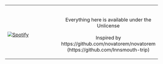 <table width="100%"> 
  <tr>
  <td width="50%">
      
&nbsp; <br> [![Spotify](http://http://92.119.90.17/)](https://open.spotify.com/user/y34r75db5o7eksagdl8lsaamw)

  </td>
  <td width="50%">

<br>


<p align="center">Everything here is available under the Unlicense<br><br>
Inspired by https://github.com/novatorem/novatorem <br>
(https://github.com/Innsmouth-trip)
</p> 
  </td>
  </table>
